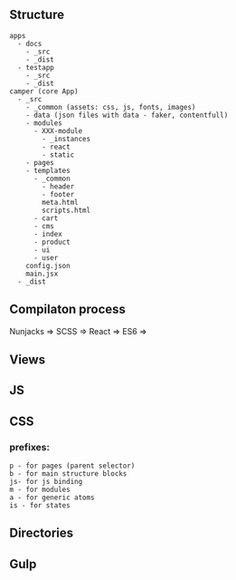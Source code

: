 ## Structure 

```
apps
  - docs
    - _src
    - _dist
  - testapp
    - _src
    - _dist
camper (core App)
  - _src
    - _common (assets: css, js, fonts, images) 
    - data (json files with data - faker, contentfull)
    - modules
      - XXX-module
        - _instances
        - react
        - static
    - pages
    - templates
      - _common
        - header
        - footer
        meta.html
        scripts.html
      - cart
      - cms
      - index
      - product
      - ui
      - user
    config.json
    main.jsx
  - _dist

```



## Compilaton process

Nunjacks =>
SCSS =>
React =>
ES6 =>

## Views
## JS
## CSS

### prefixes:

```
p - for pages (parent selector)
b - for main structure blocks
js- for js binding
m - for modules
a - for generic atoms
is - for states
```

## Directories
## Gulp 

